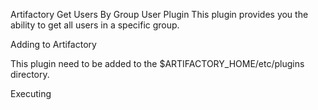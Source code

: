 Artifactory Get Users By Group User Plugin
This plugin provides you the ability to get all users in a specific group.

Adding to Artifactory

This plugin need to be added to the $ARTIFACTORY_HOME/etc/plugins directory.

Executing
